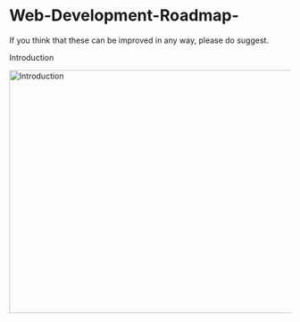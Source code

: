 # Web-Development-Roadmap-
If you think that these can be improved in any way, please do suggest.

Introduction

<img src="https://github.com/kamranahmedse/developer-roadmap/raw/master/img/intro.png?v=2021" alt="Introduction" width="1207" Height="436"/>


